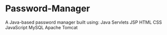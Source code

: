 # Password-Manager
A Java-based password manager built using:  Java Servlets JSP HTML CSS JavaScript MySQL Apache Tomcat

